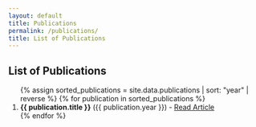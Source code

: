 ```yaml
---
layout: default
title: Publications
permalink: /publications/
title: List of Publications
---
```


<h2>List of Publications</h2>
<ol>
  {% assign sorted_publications = site.data.publications | sort: "year" | reverse %}
  {% for publication in sorted_publications %}
    <li>
      <strong>{{ publication.title }}</strong> ({{ publication.year }}) - 
      <a href="{{ publication.link }}" target="_blank">Read Article</a>
    </li>
  {% endfor %}
</ol>